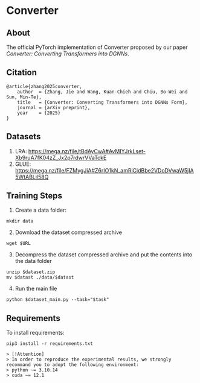 # Converter

## About
The official PyTorch implementation of Converter proposed by our paper *Converter: Converting Transformers into DGNNs*.

## Citation
```
@article{zhang2025converter,
    author  = {Zhang, Jie and Wang, Kuan-Chieh and Chiu, Bo-Wei and Sun, Min-Te},
    title   = {Converter: Converting Transformers into DGNNs Form},
    journal = {arXiv preprint},
    year    = {2025}
}
```

## Datasets
1. LRA: https://mega.nz/file/tBdAyCwA#AvMIYJrkLset-Xb9ruA7fK04zZ_Jx2p7rdwrVVaTckE
2. GLUE: https://mega.nz/file/FZMygJiA#Z6rIO1kN_amRiCjdBbe2VDoDVwaW5jIA5WtABLil58Q

## Training Steps
1. Create a data folder:
```console
mkdir data
```

2. Download the dataset compressed archive
```console
wget $URL
```

3. Decompress the dataset compressed archive and put the contents into the data folder
```console
unzip $dataset.zip
mv $datast ./data/$datast
```

4. Run the main file
```console
python $dataset_main.py --task="$task"
```

## Requirements
To install requirements:
```console
pip3 install -r requirements.txt

> [!Attention]
> In order to reproduce the experimental results, we strongly recommand you to adopt the following environment:
> python ~= 3.10.14
> cuda ~= 12.1